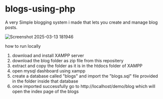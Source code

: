 # blogs-using-php
A very Simple blogging system i made that lets you create and manage blog posts.

![Screenshot 2025-03-13 181946](https://github.com/user-attachments/assets/c316d3fd-02c0-46ad-9b45-bc250b18eafe)


how to run locally

1. download and install XAMPP server
2. download the blog folder as zip file from this repositery
3. extract and copy the folder as it is in the htdocs folder of XAMPP
4. open mysql dashboard using xampp
5. create a database called "blogs" and import the "blogs.sql" file provided in the folder inside that database
6. once imported successfully go to http://localhost/demo/blog which will open the index page of the blogs
